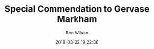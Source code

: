 ---
aliases:
- /2018/03/22/special-commendation-to-gervase-markham/
author: Ben Wilson
date: 2018-03-22 19:22:36
title: Special Commendation to Gervase Markham
type: post
---